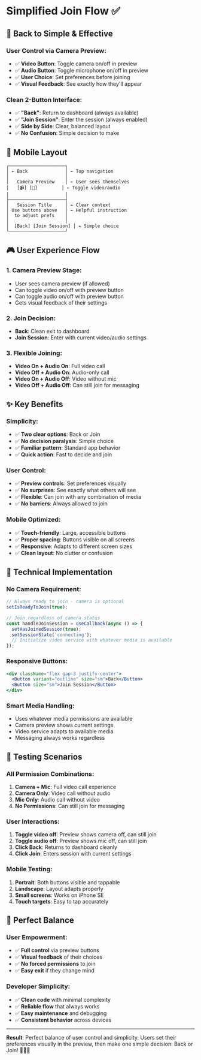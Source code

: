 # Simplified Join Flow ✅

## 🎯 **Back to Simple & Effective**

### **User Control via Camera Preview:**
- ✅ **Video Button**: Toggle camera on/off in preview
- ✅ **Audio Button**: Toggle microphone on/off in preview  
- ✅ **User Choice**: Set preferences before joining
- ✅ **Visual Feedback**: See exactly how they'll appear

### **Clean 2-Button Interface:**
- ✅ **"Back"**: Return to dashboard (always available)
- ✅ **"Join Session"**: Enter the session (always enabled)
- ✅ **Side by Side**: Clear, balanced layout
- ✅ **No Confusion**: Simple decision to make

## 📱 **Mobile Layout**

```
┌─────────────────────┐
│ ← Back              │ ← Top navigation
│                     │
│   Camera Preview    │ ← User sees themselves
│   [📹] [🎤]         │ ← Toggle video/audio
│                     │
├─────────────────────┤
│   Session Title     │ ← Clear context
│ Use buttons above   │ ← Helpful instruction
│  to adjust prefs    │
│                     │
│  [Back] [Join Session] │ ← Simple choice
└─────────────────────┘
```

## 🎮 **User Experience Flow**

### **1. Camera Preview Stage:**
- User sees camera preview (if allowed)
- Can toggle video on/off with preview button
- Can toggle audio on/off with preview button
- Gets visual feedback of their settings

### **2. Join Decision:**
- **Back**: Clean exit to dashboard
- **Join Session**: Enter with current video/audio settings

### **3. Flexible Joining:**
- **Video On + Audio On**: Full video call
- **Video Off + Audio On**: Audio-only call  
- **Video On + Audio Off**: Video without mic
- **Video Off + Audio Off**: Can still join for messaging

## ✨ **Key Benefits**

### **Simplicity:**
- ✅ **Two clear options**: Back or Join
- ✅ **No decision paralysis**: Simple choice
- ✅ **Familiar pattern**: Standard app behavior
- ✅ **Quick action**: Fast to decide and join

### **User Control:**
- ✅ **Preview controls**: Set preferences visually
- ✅ **No surprises**: See exactly what others will see
- ✅ **Flexible**: Can join with any combination of media
- ✅ **No barriers**: Always allowed to join

### **Mobile Optimized:**
- ✅ **Touch-friendly**: Large, accessible buttons
- ✅ **Proper spacing**: Buttons visible on all screens
- ✅ **Responsive**: Adapts to different screen sizes
- ✅ **Clean layout**: No clutter or confusion

## 🔧 **Technical Implementation**

### **No Camera Requirement:**
```typescript
// Always ready to join - camera is optional
setIsReadyToJoin(true);

// Join regardless of camera status
const handleJoinSession = useCallback(async () => {
  setHasJoinedSession(true);
  setSessionState('connecting');
  // Initialize video service with whatever media is available
});
```

### **Responsive Buttons:**
```jsx
<div className="flex gap-3 justify-center">
  <Button variant="outline" size="sm">Back</Button>
  <Button size="sm">Join Session</Button>
</div>
```

### **Smart Media Handling:**
- Uses whatever media permissions are available
- Camera preview shows current settings
- Video service adapts to available media
- Messaging always works regardless

## 🧪 **Testing Scenarios**

### **All Permission Combinations:**
1. **Camera + Mic**: Full video call experience
2. **Camera Only**: Video call without audio
3. **Mic Only**: Audio call without video  
4. **No Permissions**: Can still join for messaging

### **User Interactions:**
1. **Toggle video off**: Preview shows camera off, can still join
2. **Toggle audio off**: Preview shows mic off, can still join
3. **Click Back**: Returns to dashboard cleanly
4. **Click Join**: Enters session with current settings

### **Mobile Testing:**
1. **Portrait**: Both buttons visible and tappable
2. **Landscape**: Layout adapts properly
3. **Small screens**: Works on iPhone SE
4. **Touch targets**: Easy to tap accurately

## 🎯 **Perfect Balance**

### **User Empowerment:**
- ✅ **Full control** via preview buttons
- ✅ **Visual feedback** of their choices
- ✅ **No forced permissions** to join
- ✅ **Easy exit** if they change mind

### **Developer Simplicity:**
- ✅ **Clean code** with minimal complexity
- ✅ **Reliable flow** that always works
- ✅ **Easy maintenance** and debugging
- ✅ **Consistent behavior** across devices

---

**Result**: Perfect balance of user control and simplicity. Users set their preferences visually in the preview, then make one simple decision: Back or Join! 🎉📱✨